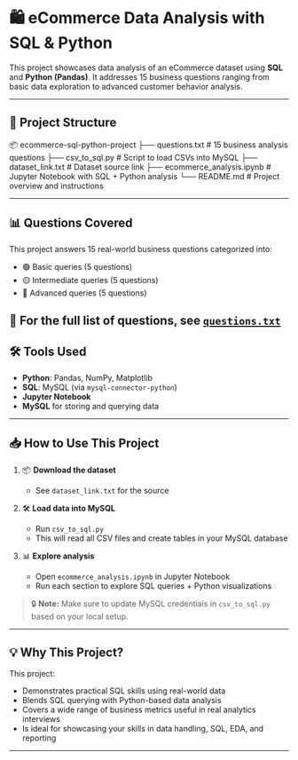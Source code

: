 # 🛍️ eCommerce Data Analysis with SQL & Python

This project showcases data analysis of an eCommerce dataset using **SQL** and **Python (Pandas)**. It addresses 15 business questions ranging from basic data exploration to advanced customer behavior analysis.

---

## 📁 Project Structure

📦 ecommerce-sql-python-project
├── questions.txt # 15 business analysis questions
├── csv_to_sql.py # Script to load CSVs into MySQL
├── dataset_link.txt # Dataset source link
├── ecommerce_analysis.ipynb # Jupyter Notebook with SQL + Python analysis
└── README.md # Project overview and instructions


---

## 📊 Questions Covered

This project answers 15 real-world business questions categorized into:
- 🟢 Basic queries (5 questions)
- 🟡 Intermediate queries (5 questions)
- 🔴 Advanced queries (5 questions)

📄 For the full list of questions, see [`questions.txt`](questions.txt)
---

## 🛠️ Tools Used

- **Python**: Pandas, NumPy, Matplotlib
- **SQL**: MySQL (via `mysql-connector-python`)
- **Jupyter Notebook**
- **MySQL** for storing and querying data

---

## 📥 How to Use This Project

1. 📦 **Download the dataset**  
   - See `dataset_link.txt` for the source

2. 🛠️ **Load data into MySQL**  
   - Run `csv_to_sql.py`  
   - This will read all CSV files and create tables in your MySQL database

3. 📊 **Explore analysis**  
   - Open `ecommerce_analysis.ipynb` in Jupyter Notebook  
   - Run each section to explore SQL queries + Python visualizations

> 🔒 **Note:** Make sure to update MySQL credentials in `csv_to_sql.py` based on your local setup.

---

## 💡 Why This Project?

This project:
- Demonstrates practical SQL skills using real-world data
- Blends SQL querying with Python-based data analysis
- Covers a wide range of business metrics useful in real analytics interviews
- Is ideal for showcasing your skills in data handling, SQL, EDA, and reporting

---

